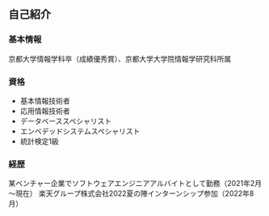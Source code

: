 ## 自己紹介

### 基本情報

京都大学情報学科卒（成績優秀賞）、京都大学大学院情報学研究科所属

### 資格

- 基本情報技術者
- 応用情報技術者
- データベーススペシャリスト
- エンベデッドシステムスペシャリスト
- 統計検定1級

### 経歴

某ベンチャー企業でソフトウェアエンジニアアルバイトとして勤務（2021年2月～現在）
楽天グループ株式会社2022夏の陣インターンシップ参加（2022年8月）



<!--
**mirrormouse/mirrormouse** is a ✨ _special_ ✨ repository because its `README.md` (this file) appears on your GitHub profile.

Here are some ideas to get you started:

- 🔭 I’m currently working on ...
- 🌱 I’m currently learning ...
- 👯 I’m looking to collaborate on ...
- 🤔 I’m looking for help with ...
- 💬 Ask me about ...
- 📫 How to reach me: ...
- 😄 Pronouns: ...
- ⚡ Fun fact: ...
-->
